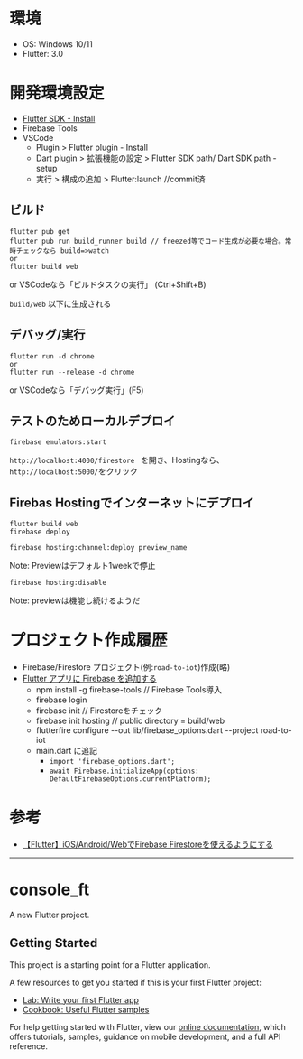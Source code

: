 # 環境
- OS: Windows 10/11
- Flutter: 3.0
 
# 開発環境設定

- [Flutter SDK - Install](https://docs.flutter.dev/get-started/install)
- Firebase Tools
- VSCode
  - Plugin > Flutter plugin - Install
  - Dart plugin > 拡張機能の設定 > Flutter SDK path/ Dart SDK path - setup 
  - 実行 > 構成の追加 > Flutter:launch  //commit済


## ビルド
```
flutter pub get                     
flutter pub run build_runner build // freezed等でコード生成が必要な場合。常時チェックなら build=>watch
or
flutter build web
```
or VSCodeなら「ビルドタスクの実行」 (Ctrl+Shift+B)

`build/web` 以下に生成される

## デバッグ/実行
```
flutter run -d chrome
or 
flutter run --release -d chrome
```
or VSCodeなら「デバッグ実行」(F5)

## テストのためローカルデプロイ
```
firebase emulators:start
```
`http://localhost:4000/firestore ` を開き、Hostingなら、`http://localhost:5000/`をクリック

## Firebas Hostingでインターネットにデプロイ
```
flutter build web
firebase deploy
```

```:Preview版としてクラウドにデプロイ
firebase hosting:channel:deploy preview_name
```
Note: Previewはデフォルト1weekで停止

```:Hostingでのデプロイを停止したい場合
firebase hosting:disable
```
Note: previewは機能し続けるようだ

# プロジェクト作成履歴

- Firebase/Firestore プロジェクト(例:`road-to-iot`)作成(略)
- [Flutter アプリに Firebase を追加する](https://firebase.google.com/docs/flutter/setup)
  - npm install -g firebase-tools  // Firebase Tools導入
  - firebase login
  - firebase init    // Firestoreをチェック
  - firebase init hosting //  public directory = build/web
  - flutterfire configure --out lib/firebase_options.dart --project road-to-iot
  - main.dart に追記
    - `import 'firebase_options.dart'; `
    - `await Firebase.initializeApp(options: DefaultFirebaseOptions.currentPlatform);`

# 参考
- [【Flutter】iOS/Android/WebでFirebase Firestoreを使えるようにする](https://qiita.com/yoshikoba/items/1cfcda5b9f33555a113a)

---

# console_ft

A new Flutter project.

## Getting Started

This project is a starting point for a Flutter application.

A few resources to get you started if this is your first Flutter project:

- [Lab: Write your first Flutter app](https://flutter.dev/docs/get-started/codelab)
- [Cookbook: Useful Flutter samples](https://flutter.dev/docs/cookbook)

For help getting started with Flutter, view our
[online documentation](https://flutter.dev/docs), which offers tutorials,
samples, guidance on mobile development, and a full API reference.

